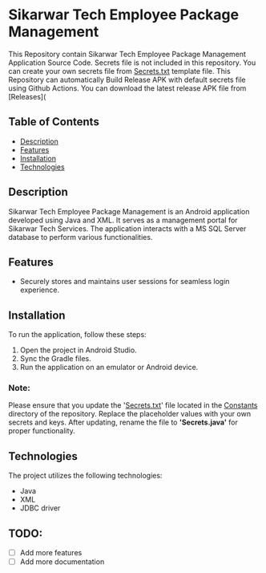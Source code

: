 # Sikarwar Tech Employee Package Management

This Repository contain Sikarwar Tech Employee Package Management Application Source Code. Secrets file is not included in this repository. You can create your own secrets file from [Secrets.txt](app/src/main/java/com/example/sikarwartechservices/Constants/Secrets.txt) template file.
This Repository can automatically Build Release APK with default secrets file using Github Actions. You can download the latest release APK file from [Releases](

## Table of Contents

- [Description](#description)
- [Features](#features)
- [Installation](#installation)
- [Technologies](#technologies)

## Description

Sikarwar Tech Employee Package Management is an Android application developed using Java and XML. It serves as a management portal for Sikarwar Tech Services. The application interacts with a MS SQL Server database to perform various functionalities.

## Features

- Securely stores and maintains user sessions for seamless login experience.

## Installation

To run the application, follow these steps:

1. Open the project in Android Studio.
2. Sync the Gradle files.
3. Run the application on an emulator or Android device.

### Note:

Please ensure that you update the '[Secrets.txt](app/src/main/java/com/example/sikarwartechservices/Constants/Secrets.txt)' file located in the [Constants](app/src/main/java/com/example/sikarwartechservices/Constants) directory of the repository. Replace the placeholder values with your own secrets and keys. After updating, rename the file to **'Secrets.java'** for proper functionality.

## Technologies

The project utilizes the following technologies:

- Java
- XML
- JDBC driver

## TODO:

- [ ] Add more features
- [ ] Add more documentation